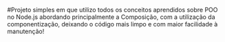 #Projeto simples em que utilizo todos os conceitos aprendidos sobre POO no Node.js
abordando principalmente a Composição,
com a utilização da componentização, deixando o código mais limpo e com maior facilidade à manutenção!
